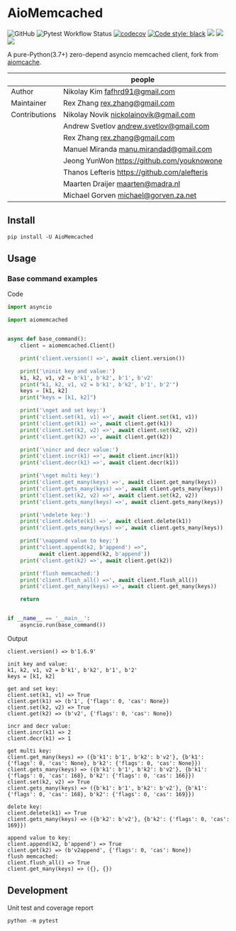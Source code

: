 # AioMemcached

![GitHub](https://img.shields.io/github/license/rexzhang/aiomemcached)
![Pytest Workflow Status](https://github.com/rexzhang/aiomemcached/actions/workflows/check-pytest.yml/badge.svg)
[![codecov](https://codecov.io/gh/rexzhang/aiomemcached/branch/main/graph/badge.svg?token=UCO9BUNU6C)](https://codecov.io/gh/rexzhang/aiomemcached)
[![Code style: black](https://img.shields.io/badge/code%20style-black-000000.svg)](https://github.com/psf/black)
[![](https://img.shields.io/pypi/v/aiomemcached.svg)](https://pypi.org/project/aiomemcached/)
[![](https://img.shields.io/pypi/pyversions/aiomemcached.svg)](https://pypi.org/project/aiomemcached/)
[![](https://img.shields.io/pypi/dm/aiomemcached.svg)](https://pypi.org/project/aiomemcached/)

A pure-Python(3.7+) zero-depend asyncio memcached client, fork from [aiomcache](https://pypi.org/project/aiomcache/).

|               | people                                         | 
|---------------|------------------------------------------------|
| Author        | Nikolay Kim <fafhrd91@gmail.com>               |
| Maintainer    | Rex Zhang <rex.zhang@gmail.com>                |
| Contributions | Nikolay Novik <nickolainovik@gmail.com>        |
|               | Andrew Svetlov <andrew.svetlov@gmail.com>      |
|               | Rex Zhang <rex.zhang@gmail.com>                |
|               | Manuel Miranda <manu.mirandad@gmail.com>       |
|               | Jeong YunWon <https://github.com/youknowone>   |
|               | Thanos Lefteris <https://github.com/alefteris> |
|               | Maarten Draijer <maarten@madra.nl>             |
|               | Michael Gorven <michael@gorven.za.net>         |

## Install

```shell
pip install -U AioMemcached
```

## Usage

### Base command examples

Code

```python
import asyncio

import aiomemcached


async def base_command():
    client = aiomemcached.Client()

    print('client.version() =>', await client.version())

    print('\ninit key and value:')
    k1, k2, v1, v2 = b'k1', b'k2', b'1', b'v2'
    print("k1, k2, v1, v2 = b'k1', b'k2', b'1', b'2'")
    keys = [k1, k2]
    print("keys = [k1, k2]")

    print('\nget and set key:')
    print('client.set(k1, v1) =>', await client.set(k1, v1))
    print('client.get(k1) =>', await client.get(k1))
    print('client.set(k2, v2) =>', await client.set(k2, v2))
    print('client.get(k2) =>', await client.get(k2))

    print('\nincr and decr value:')
    print('client.incr(k1) =>', await client.incr(k1))
    print('client.decr(k1) =>', await client.decr(k1))

    print('\nget multi key:')
    print('client.get_many(keys) =>', await client.get_many(keys))
    print('client.gets_many(keys) =>', await client.gets_many(keys))
    print('client.set(k2, v2) =>', await client.set(k2, v2))
    print('client.gets_many(keys) =>', await client.gets_many(keys))

    print('\ndelete key:')
    print('client.delete(k1) =>', await client.delete(k1))
    print('client.gets_many(keys) =>', await client.gets_many(keys))

    print('\nappend value to key:')
    print("client.append(k2, b'append') =>",
          await client.append(k2, b'append'))
    print('client.get(k2) =>', await client.get(k2))

    print('flush memcached:')
    print('client.flush_all() =>', await client.flush_all())
    print('client.get_many(keys) =>', await client.get_many(keys))

    return


if __name__ == '__main__':
    asyncio.run(base_command())
```

Output

```
client.version() => b'1.6.9'

init key and value:
k1, k2, v1, v2 = b'k1', b'k2', b'1', b'2'
keys = [k1, k2]

get and set key:
client.set(k1, v1) => True
client.get(k1) => (b'1', {'flags': 0, 'cas': None})
client.set(k2, v2) => True
client.get(k2) => (b'v2', {'flags': 0, 'cas': None})

incr and decr value:
client.incr(k1) => 2
client.decr(k1) => 1

get multi key:
client.get_many(keys) => ({b'k1': b'1', b'k2': b'v2'}, {b'k1': {'flags': 0, 'cas': None}, b'k2': {'flags': 0, 'cas': None}})
client.gets_many(keys) => ({b'k1': b'1', b'k2': b'v2'}, {b'k1': {'flags': 0, 'cas': 168}, b'k2': {'flags': 0, 'cas': 166}})
client.set(k2, v2) => True
client.gets_many(keys) => ({b'k1': b'1', b'k2': b'v2'}, {b'k1': {'flags': 0, 'cas': 168}, b'k2': {'flags': 0, 'cas': 169}})

delete key:
client.delete(k1) => True
client.gets_many(keys) => ({b'k2': b'v2'}, {b'k2': {'flags': 0, 'cas': 169}})

append value to key:
client.append(k2, b'append') => True
client.get(k2) => (b'v2append', {'flags': 0, 'cas': None})
flush memcached:
client.flush_all() => True
client.get_many(keys) => ({}, {})

```
## Development

Unit test and coverage report

```shell
python -m pytest
```

